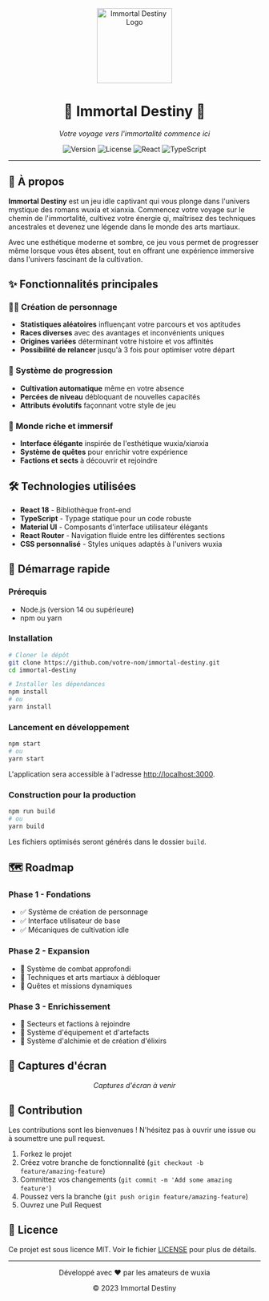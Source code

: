<div align="center">
  <img src="https://via.placeholder.com/150?text=Immortal+Destiny" alt="Immortal Destiny Logo" width="150" height="150">
  <h1>🐉 Immortal Destiny 🐉</h1>
  <p><em>Votre voyage vers l'immortalité commence ici</em></p>
</div>

<p align="center">
  <img src="https://img.shields.io/badge/version-0.1.0-blue" alt="Version">
  <img src="https://img.shields.io/badge/license-MIT-green" alt="License">
  <img src="https://img.shields.io/badge/react-18.2.0-61DAFB" alt="React">
  <img src="https://img.shields.io/badge/typescript-4.9.5-3178C6" alt="TypeScript">
</p>

---

## 📜 À propos

**Immortal Destiny** est un jeu idle captivant qui vous plonge dans l'univers mystique des romans wuxia et xianxia. Commencez votre voyage sur le chemin de l'immortalité, cultivez votre énergie qi, maîtrisez des techniques ancestrales et devenez une légende dans le monde des arts martiaux.

Avec une esthétique moderne et sombre, ce jeu vous permet de progresser même lorsque vous êtes absent, tout en offrant une expérience immersive dans l'univers fascinant de la cultivation.

## ✨ Fonctionnalités principales

### 🧙‍♂️ Création de personnage
- **Statistiques aléatoires** influençant votre parcours et vos aptitudes
- **Races diverses** avec des avantages et inconvénients uniques
- **Origines variées** déterminant votre histoire et vos affinités
- **Possibilité de relancer** jusqu'à 3 fois pour optimiser votre départ

### 🔄 Système de progression
- **Cultivation automatique** même en votre absence
- **Percées de niveau** débloquant de nouvelles capacités
- **Attributs évolutifs** façonnant votre style de jeu

### 🏯 Monde riche et immersif
- **Interface élégante** inspirée de l'esthétique wuxia/xianxia
- **Système de quêtes** pour enrichir votre expérience
- **Factions et sects** à découvrir et rejoindre

## 🛠️ Technologies utilisées

- **React 18** - Bibliothèque front-end
- **TypeScript** - Typage statique pour un code robuste
- **Material UI** - Composants d'interface utilisateur élégants
- **React Router** - Navigation fluide entre les différentes sections
- **CSS personnalisé** - Styles uniques adaptés à l'univers wuxia

## 🚀 Démarrage rapide

### Prérequis
- Node.js (version 14 ou supérieure)
- npm ou yarn

### Installation

```bash
# Cloner le dépôt
git clone https://github.com/votre-nom/immortal-destiny.git
cd immortal-destiny

# Installer les dépendances
npm install
# ou
yarn install
```

### Lancement en développement

```bash
npm start
# ou
yarn start
```

L'application sera accessible à l'adresse [http://localhost:3000](http://localhost:3000).

### Construction pour la production

```bash
npm run build
# ou
yarn build
```

Les fichiers optimisés seront générés dans le dossier `build`.

## 🗺️ Roadmap

### Phase 1 - Fondations
- ✅ Système de création de personnage
- ✅ Interface utilisateur de base
- ✅ Mécaniques de cultivation idle

### Phase 2 - Expansion
- 🔄 Système de combat approfondi
- 🔄 Techniques et arts martiaux à débloquer
- 🔄 Quêtes et missions dynamiques

### Phase 3 - Enrichissement
- 📝 Secteurs et factions à rejoindre
- 📝 Système d'équipement et d'artefacts
- 📝 Système d'alchimie et de création d'élixirs

## 📸 Captures d'écran

<div align="center">
  <p><em>Captures d'écran à venir</em></p>
</div>

## 🤝 Contribution

Les contributions sont les bienvenues ! N'hésitez pas à ouvrir une issue ou à soumettre une pull request.

1. Forkez le projet
2. Créez votre branche de fonctionnalité (`git checkout -b feature/amazing-feature`)
3. Committez vos changements (`git commit -m 'Add some amazing feature'`)
4. Poussez vers la branche (`git push origin feature/amazing-feature`)
5. Ouvrez une Pull Request

## 📄 Licence

Ce projet est sous licence MIT. Voir le fichier [LICENSE](LICENSE) pour plus de détails.

---

<div align="center">
  <p>Développé avec ❤️ par les amateurs de wuxia</p>
  <p>© 2023 Immortal Destiny</p>
</div> 